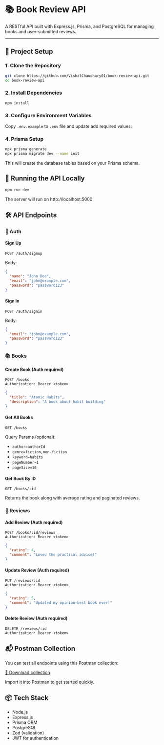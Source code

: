 # 📚 Book Review API

A RESTful API built with Express.js, Prisma, and PostgreSQL for managing books and user-submitted reviews.

---

## 🚀 Project Setup

### 1. Clone the Repository

```bash
git clone https://github.com/VishalChaudhary01/book-review-api.git
cd book-review-api
```

### 2. Install Dependencies

```bash
npm install
```

### 3. Configure Environment Variables

Copy `.env.example` to `.env` file and update add required values:

### 4. Prisma Setup

```bash
npx prisma generate
npx prisma migrate dev --name init
```

This will create the database tables based on your Prisma schema.

## 🧪 Running the API Locally

```bash
npm run dev
```

The server will run on http://localhost:5000

## 🛠 API Endpoints

### 🔐 Auth

#### Sign Up

```http
POST /auth/signup
```

Body:

```json
{
  "name": "John Doe",
  "email": "john@example.com",
  "password": "password123"
}
```

#### Sign In

```http
POST /auth/signin
```

Body:

```json
{
  "email": "john@example.com",
  "password": "password123"
}
```

### 📚 Books

#### Create Book (Auth required)

```http
POST /books
Authorization: Bearer <token>
```

```json
{
  "title": "Atomic Habits",
  "description": "A book about habit building"
}
```

#### Get All Books

```http
GET /books
```

Query Params (optional):

- `author=authorId`
- `genre=fiction,non-fiction`
- `keyword=habits`
- `pageNumber=1`
- `pageSize=10`

#### Get Book By ID

```http
GET /books/:id
```

Returns the book along with average rating and paginated reviews.

### 💬 Reviews

#### Add Review (Auth required)

```http
POST /books/:id/reviews
Authorization: Bearer <token>
```

```json
{
  "rating": 4,
  "comment": "Loved the practical advice!"
}
```

#### Update Review (Auth required)

```http
PUT /reviews/:id
Authorization: Bearer <token>
```

```json
{
  "rating": 5,
  "comment": "Updated my opinion—best book ever!"
}
```

#### Delete Review (Auth required)

```http
DELETE /reviews/:id
Authorization: Bearer <token>
```

## 📬 Postman Collection

You can test all endpoints using this Postman collection:

[🔗 Download collection](./book-review-api.postman_collection.json)

Import it into Postman to get started quickly.

## 📦 Tech Stack

- Node.js
- Express.js
- Prisma ORM
- PostgreSQL
- Zod (validation)
- JWT for authentication
